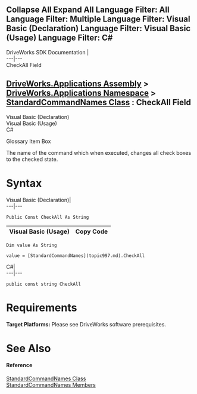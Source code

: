 Collapse All Expand All Language Filter: All  Language Filter: Multiple  Language Filter: Visual Basic (Declaration) Language Filter: Visual Basic (Usage) Language Filter: C#  
---  
DriveWorks SDK Documentation  |   
---|---  
CheckAll Field   
  
[DriveWorks.Applications Assembly](topic13.md) > [DriveWorks.Applications Namespace](topic16.md) > [StandardCommandNames Class](topic997.md) : CheckAll Field  
---  
  
Visual Basic (Declaration)    
Visual Basic (Usage)    
C# 

Glossary Item Box

The name of the command which when executed, changes all check boxes to the checked state. 

# Syntax

Visual Basic (Declaration)|   
---|---  
      
    
    Public Const CheckAll As String  
  
Visual Basic (Usage)| Copy Code  
---|---  
      
    
    Dim value As String
     
    value = [StandardCommandNames](topic997.md).CheckAll  
  
C#|   
---|---  
      
    
    public const string CheckAll  
  
# Requirements

**Target Platforms:** Please see DriveWorks software prerequisites.

# See Also

#### Reference

[StandardCommandNames Class](topic997.md)   
[StandardCommandNames Members](topic998.md)


